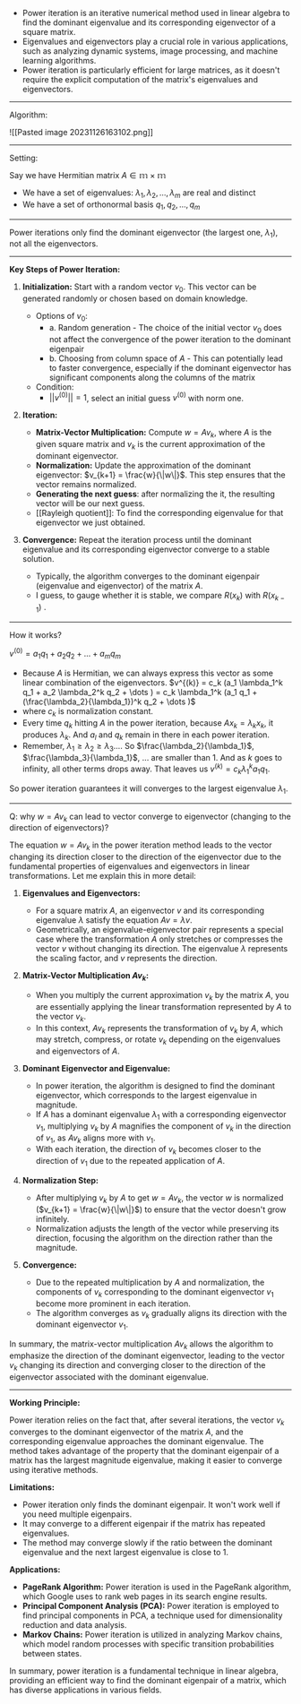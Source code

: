- Power iteration is an iterative numerical method used in linear algebra to find the dominant eigenvalue and its corresponding eigenvector of a square matrix. 
- Eigenvalues and eigenvectors play a crucial role in various applications, such as analyzing dynamic systems, image processing, and machine learning algorithms. 
- Power iteration is particularly efficient for large matrices, as it doesn't require the explicit computation of the matrix's eigenvalues and eigenvectors.


---

Algorithm:

![[Pasted image 20231126163102.png]]

---

Setting:

Say we have Hermitian matrix $A \in \mathbb{m \times m}$ 
- We have a set of eigenvalues: $\lambda_1, \lambda_2, \dots, \lambda_m$ are real and distinct
- We have a set of orthonormal basis $q_1, q_2, \dots, q_m$ 

---
Power iterations only find the dominant eigenvector (the largest one, $\lambda_1$), not all the eigenvectors. 

---

**Key Steps of Power Iteration:**

1. **Initialization:** Start with a random vector $v_0$. This vector can be generated randomly or chosen based on domain knowledge.
	- Options of $v_0$:
		- a. Random generation - The choice of the initial vector $v_0$ does not affect the convergence of the power iteration to the dominant eigenpair 
		- b. Choosing from column space of $A$ - This can potentially lead to faster convergence, especially if the dominant eigenvector has significant components along the columns of the matrix
	- Condition:
		- $||v^{(0)}|| = 1$, select an initial guess $v^{(0)}$ with norm one.

2. **Iteration:**
	- **Matrix-Vector Multiplication:** Compute $w = Av_k$, where $A$ is the given square matrix and $v_k$ is the current approximation of the dominant eigenvector.
	- **Normalization:** Update the approximation of the dominant eigenvector: $v_{k+1} = \frac{w}{\|w\|}$. This step ensures that the vector remains normalized.
	- **Generating the next guess**: after normalizing the it, the resulting vector will be our next guess. 
	- [[Rayleigh quotient]]: To find the corresponding eigenvalue for that eigenvector we just obtained. 

3. **Convergence:** Repeat the iteration process until the dominant eigenvalue and its corresponding eigenvector converge to a stable solution. 
	- Typically, the algorithm converges to the dominant eigenpair (eigenvalue and eigenvector) of the matrix $A$.
	- I guess, to gauge whether it is stable, we compare $R(x_k)$ with $R(x_{k-1})$ .

---
How it works?

$v^{(0)} = a_1 q_1 + a_2 q_2 + \dots + a_m q_m$
- Because $A$ is Hermitian, we can always express this vector as some linear combination of the eigenvectors. 
$v^{(k)} = c_k (a_1 \lambda_1^k q_1 + a_2 \lambda_2^k q_2 + \dots ) = c_k \lambda_1^k (a_1 q_1 + (\frac{\lambda_2}{\lambda_1})^k q_2 + \dots )$
- where $c_k$ is normalization constant. 
- Every time $q_k$ hitting $A$ in the power iteration, because $Ax_k = \lambda_k x_k$, it produces $\lambda_k$. And $a_l$ and $q_k$ remain in there in each power iteration. 
- Remember, $\lambda_1 \geq \lambda_2 \geq \lambda_3 \dots$. So $\frac{\lambda_2}{\lambda_1}$, $\frac{\lambda_3}{\lambda_1}$, ... are smaller than $1$. And as $k$ goes to infinity, all other terms drops away. That leaves us $v^{(k)} = c_k \lambda_1^k a_1 q_1$. 

So power iteration guarantees it will converges to the largest eigenvalue $\lambda_1$. 



---
Q: why $w = Av_k$ can lead to vector converge to eigenvector (changing to the direction of eigenvectors)?
 
The equation $w = Av_k$ in the power iteration method leads to the vector changing its direction closer to the direction of the eigenvector due to the fundamental properties of eigenvalues and eigenvectors in linear transformations. Let me explain this in more detail:

1. **Eigenvalues and Eigenvectors:**
   - For a square matrix $A$, an eigenvector $v$ and its corresponding eigenvalue $\lambda$ satisfy the equation $Av = \lambda v$.
   - Geometrically, an eigenvalue-eigenvector pair represents a special case where the transformation $A$ only stretches or compresses the vector $v$ without changing its direction. The eigenvalue $\lambda$ represents the scaling factor, and $v$ represents the direction.

2. **Matrix-Vector Multiplication $Av_k$:**
   - When you multiply the current approximation $v_k$ by the matrix $A$, you are essentially applying the linear transformation represented by $A$ to the vector $v_k$.
   - In this context, $Av_k$ represents the transformation of $v_k$ by $A$, which may stretch, compress, or rotate $v_k$ depending on the eigenvalues and eigenvectors of $A$.

3. **Dominant Eigenvector and Eigenvalue:**
   - In power iteration, the algorithm is designed to find the dominant eigenvector, which corresponds to the largest eigenvalue in magnitude.
   - If $A$ has a dominant eigenvalue $\lambda_1$ with a corresponding eigenvector $v_1$, multiplying $v_k$ by $A$ magnifies the component of $v_k$ in the direction of $v_1$, as $Av_k$ aligns more with $v_1$.
   - With each iteration, the direction of $v_k$ becomes closer to the direction of $v_1$ due to the repeated application of $A$.

4. **Normalization Step:**
   - After multiplying $v_k$ by $A$ to get $w = Av_k$, the vector $w$ is normalized ($v_{k+1} = \frac{w}{\|w\|}$) to ensure that the vector doesn't grow infinitely.
   - Normalization adjusts the length of the vector while preserving its direction, focusing the algorithm on the direction rather than the magnitude.

5. **Convergence:**
   - Due to the repeated multiplication by $A$ and normalization, the components of $v_k$ corresponding to the dominant eigenvector $v_1$ become more prominent in each iteration.
   - The algorithm converges as $v_k$ gradually aligns its direction with the dominant eigenvector $v_1$.

In summary, the matrix-vector multiplication $Av_k$ allows the algorithm to emphasize the direction of the dominant eigenvector, leading to the vector $v_k$ changing its direction and converging closer to the direction of the eigenvector associated with the dominant eigenvalue.


---

**Working Principle:**

Power iteration relies on the fact that, after several iterations, the vector $v_k$ converges to the dominant eigenvector of the matrix $A$, and the corresponding eigenvalue approaches the dominant eigenvalue. The method takes advantage of the property that the dominant eigenpair of a matrix has the largest magnitude eigenvalue, making it easier to converge using iterative methods.

**Limitations:**

- Power iteration only finds the dominant eigenpair. It won't work well if you need multiple eigenpairs.
- It may converge to a different eigenpair if the matrix has repeated eigenvalues.
- The method may converge slowly if the ratio between the dominant eigenvalue and the next largest eigenvalue is close to 1.

**Applications:**

- **PageRank Algorithm:** Power iteration is used in the PageRank algorithm, which Google uses to rank web pages in its search engine results.
- **Principal Component Analysis (PCA):** Power iteration is employed to find principal components in PCA, a technique used for dimensionality reduction and data analysis.
- **Markov Chains:** Power iteration is utilized in analyzing Markov chains, which model random processes with specific transition probabilities between states.

In summary, power iteration is a fundamental technique in linear algebra, providing an efficient way to find the dominant eigenpair of a matrix, which has diverse applications in various fields.